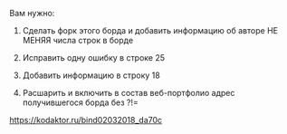 Вам нужно: 
1. Сделать форк этого борда и добавить информацию об авторе НЕ МЕНЯЯ числа строк в борде

2. Исправить одну ошибку в строке 25
      
3. Добавить информацию в строку 18
      
4. Расшарить и включить в состав веб-портфолио адрес получившегося борда без ?!=

https://kodaktor.ru/bind02032018_da70c
